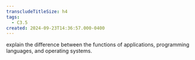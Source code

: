 ```yaml
---
transcludeTitleSize: h4
tags:
  - C3.5
created: 2024-09-23T14:36:57.000-0400
---
```

explain the difference between the functions of applications, programming languages, and operating systems.